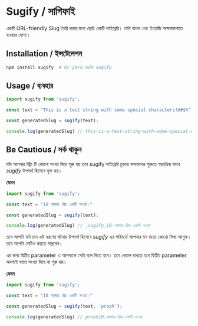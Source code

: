 # Sugify / সাগিফাই

একটি URL-friendly Slug তৈরি করার জন্য ছোট্ট একটি লাইব্রেরি। যেটা বাংলা এবং ইংরেজি অক্ষরমালাতে ব্যবহার যোগ্য।

## Installation / ইন্সটেলেশন

```bash
npm install sugify  # Or yarn add sugify
```

## Usage / ব্যবহার
```js
import sugify from 'sugify';

const text = "This is a test string with some special characters!@#$%^ and  আমার সোনার বাংলা আমি তোমায় ভালোবাসি.";

const generatedSlug = sugify(text);

console.log(generatedSlug) // this-is-a-test-string-with-some-special-characters-and-আমার-সোনার-বাংলা-আমি-তোমায়-ভালোবাসি
```


## Be Cautious / সর্ক থাকুন
যদি আপনার স্ট্রিং টি কোনো সংখ্যা দিয়ে শুরু হয় তবে sugify লাইব্রেরি চূড়ান্ত ফলফলের শুরুতে স্বয়ংক্রিয় ভাবে _sugify_ উপসর্গ হিসেবে যুক্ত হয়। 

**যেমন**
```js
import sugify from 'sugify';

const text = "10 আমার প্রিয় একটি সংখ্যা।"

const generatedSlug = sugify(text);

console.log(generatedSlug) // _sugify_10-আমার-প্রিয়-একটি-সংখ্যা

```

তবে আপনি যদি চান এই ধরণের ঘটনায় উপসর্গ হিসেবে _sugify_ এর পরিবর্তে আপনার মন মতো কোনো লিখা আশুক। তবে আপনি সেটিও করতে পারবেন। 

এর জন্য দ্বিতীয় parameter এ আপনাকে সেটা বলে দিতে হবে। তবে খেয়াল রাখতে হবে দ্বিতীয় parameter অবশ্যই যাতে সংখ্যা দিয়ে না শুরু হয়।
 
**যেমন**
```js
import sugify from 'sugify';

const text = "10 আমার প্রিয় একটি সংখ্যা।"

const generatedSlug = sugify(text, 'proah');

console.log(generatedSlug) // proah10-আমার-প্রিয়-একটি-সংখ্যা
```